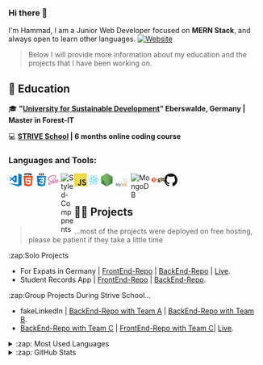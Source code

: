 ### Hi there 👋

I'm Hammad, I am a Junior Web Developer focused on **MERN Stack**, and always open to learn other languages.
[![Website](https://us.123rf.com/450wm/maxborovkov/maxborovkov1808/maxborovkov180800083/111279796-stock-vector-portfolio-poster-with-spectrum-brush-strokes-on-white-background-colorful-gradient-brush-design-vect.jpg?ver=6)](https://competent-liskov-49a579.netlify.app/)

> Below I will provide more information about my education and the projects that I have been working on.


## :school: Education
:mortar_board: <strong>"[University for Sustainable Development](https://www.hnee.de/en/Startseite/HNE-Eberswalde-Startseite-E9875.htm?cb=1605987788)" Eberswalde, Germany | Master in Forest-IT</strong>
        
:computer: <strong>[STRIVE School](https://strive.school/) | 6 months online coding course </strong>

### Languages and Tools:

<img align="left" alt="Visual Studio Code" width="26px" src="https://raw.githubusercontent.com/github/explore/80688e429a7d4ef2fca1e82350fe8e3517d3494d/topics/visual-studio-code/visual-studio-code.png" />
<img align="left" alt="HTML5" width="26px" src="https://raw.githubusercontent.com/github/explore/80688e429a7d4ef2fca1e82350fe8e3517d3494d/topics/html/html.png" />
<img align="left" alt="CSS3" width="26px" src="https://raw.githubusercontent.com/github/explore/80688e429a7d4ef2fca1e82350fe8e3517d3494d/topics/css/css.png" />
<img align="left" alt="Sass" width="26px" src="https://raw.githubusercontent.com/github/explore/80688e429a7d4ef2fca1e82350fe8e3517d3494d/topics/sass/sass.png" />
<img align="left" alt="Styled-Comppnents" width="26px" src="https://cdn-media-1.freecodecamp.org/images/1*p1TndLk3UsGPBsM7qHPZIw.png" />
<img align="left" alt="JavaScript" width="26px" src="https://raw.githubusercontent.com/github/explore/80688e429a7d4ef2fca1e82350fe8e3517d3494d/topics/javascript/javascript.png" />
<img align="left" alt="React" width="26px" src="https://raw.githubusercontent.com/github/explore/80688e429a7d4ef2fca1e82350fe8e3517d3494d/topics/react/react.png" />
<img align="left" alt="Node.js" width="26px" src="https://raw.githubusercontent.com/github/explore/80688e429a7d4ef2fca1e82350fe8e3517d3494d/topics/nodejs/nodejs.png" />
<img align="left" alt="MySQL" width="35px" src="https://raw.githubusercontent.com/github/explore/80688e429a7d4ef2fca1e82350fe8e3517d3494d/topics/mysql/mysql.png" />
<img align="left" alt="MongoDB" width="40px" src="https://files.virgool.io/upload/users/161004/posts/keb7ahbm6txx/se8dtyalvl0l.jpeg" />
<img align="left" alt="Git" width="26px" src="https://raw.githubusercontent.com/github/explore/80688e429a7d4ef2fca1e82350fe8e3517d3494d/topics/git/git.png" />
<img align="left" alt="GitHub" width="26px" src="https://raw.githubusercontent.com/github/explore/78df643247d429f6cc873026c0622819ad797942/topics/github/github.png" />
<br />
<br />

## :man_technologist: Projects

> ...most of the projects were deployed on free hosting, please be patient if they take a little time

<summary>:zap:Solo Projects</summary>

- For Expats in Germany | [FrontEnd-Repo](https://github.com/HammadAli-WD/expatsGermanyFE) | [BackEnd-Repo](https://github.com/HammadAli-WD/expatsGermany-BE) | [Live](https://expatsingermany.herokuapp.com/).
- Student Records App | [FrontEnd-Repo](https://github.com/HammadAli-WD/StudentsProjects_FE) | [BackEnd-Repo](https://github.com/HammadAli-WD/StudentsProjects_BE).

<summary>:zap:Group Projects During Strive School...</summary>


- fakeLinkedIn | [BackEnd-Repo with Team A](https://github.com/Yaremko95/strive-linkedIn-react) | [BackEnd-Repo with Team B](https://github.com/klevinb/LinkedinBackend_TBW).
- [BackEnd-Repo with Team C](https://github.com/LaLe1993/Linkedin-module-7-and-8-build-week-BE) | 
[FrontEnd-Repo with Team C](https://github.com/LaLe1993/Linkedin-module-7-and-8-build-week-FE)| [Live](https://linkedinteamfe.herokuapp.com/).

<details>
  <summary>:zap: Most Used Languages</summary>
  
<!--START_SECTION:activity-->
<div style="display:flex;">
  <img height="32" width="32" src="https://simpleicons.org/icons/javascript.svg" />
  <img height="32" width="32" src="https://simpleicons.org/icons/mongodb.svg" />
  <img height="32" width="32" src="https://simpleicons.org/icons/node-dot-js.svg" />
  <img height="32" width="32" src="https://simpleicons.org/icons/react.svg" />
</div>

![Top Langs](https://github-readme-stats.vercel.app/api/top-langs/?username=HammadAli-WD&layout=compact)
<!--END_SECTION:activity-->

</details>

<details>
  <summary>:zap: GitHub Stats</summary>

  <img align="left" alt="HammadAli-WD GitHub Stats" src="https://github-readme-stats.vercel.app/api?username=HammadAli-WD&hide=issues&show_icons=true&hide_border=true" />

</details>

[website]: https://codeSTACKr.com
[course]: http://vsCodeHero.com
[twitter]: https://twitter.com/codeSTACKr
[youtube]: https://youtube.com/codeSTACKr
[instagram]: https://instagram.com/codeSTACKr
[linkedin]: https://linkedin.com/in/codeSTACKr
[webdevplaylist]: https://www.youtube.com/playlist?list=PLkwxH9e_vrAJ0WbEsFA9W3I1W-g_BTsbt
[jsplaylist]: https://www.youtube.com/playlist?list=PLkwxH9e_vrALRJKu7wfXby3MKeflhTu6B
[cssplaylist]: https://www.youtube.com/playlist?list=PLkwxH9e_vrALSdvZuEh6gqQdmDoDIoqz4
[reactplaylist]: https://www.youtube.com/playlist?list=PLkwxH9e_vrAK4TdffpxKY3QGyHCpxFcQ0



